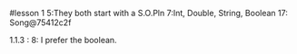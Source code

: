 #lesson 1
5:They both start with a S.O.Pln
7:Int, Double, String, Boolean
17: Song@75412c2f

1.1.3 :
8: I prefer the boolean.
